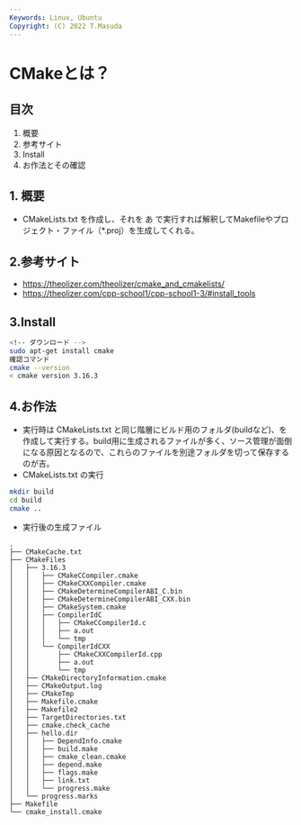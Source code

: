 ```yaml
---
Keywords: Linux, Ubuntu
Copyright: (C) 2022 T.Masuda
---
```

# CMakeとは？

## 目次

1. 概要
2. 参考サイト
3. Install
4. お作法とその確認


## 1. 概要
* CMakeLists.txt を作成し、それを あ で実行すれば解釈してMakefileやプロジェクト・ファイル（*.proj）を生成してくれる。 

## 2.参考サイト
* https://theolizer.com/theolizer/cmake_and_cmakelists/
* https://theolizer.com/cpp-school1/cpp-school1-3/#install_tools

## 3.Install
```bash
<!-- ダウンロード -->
sudo apt-get install cmake
確認コマンド
cmake --version
< cmake version 3.16.3
```

## 4.お作法
* 実行時は CMakeLists.txt と同じ階層にビルド用のフォルダ(buildなど)、を作成して実行する。build用に生成されるファイルが多く、ソース管理が面倒になる原因となるので、これらのファイルを別途フォルダを切って保存するのが吉。
* CMakeLists.txt の実行
```bash 
mkdir build
cd build
cmake ..
```
* 実行後の生成ファイル
```
.
├── CMakeCache.txt
├── CMakeFiles
│   ├── 3.16.3
│   │   ├── CMakeCCompiler.cmake
│   │   ├── CMakeCXXCompiler.cmake
│   │   ├── CMakeDetermineCompilerABI_C.bin
│   │   ├── CMakeDetermineCompilerABI_CXX.bin
│   │   ├── CMakeSystem.cmake
│   │   ├── CompilerIdC
│   │   │   ├── CMakeCCompilerId.c
│   │   │   ├── a.out
│   │   │   └── tmp
│   │   └── CompilerIdCXX
│   │       ├── CMakeCXXCompilerId.cpp
│   │       ├── a.out
│   │       └── tmp
│   ├── CMakeDirectoryInformation.cmake
│   ├── CMakeOutput.log
│   ├── CMakeTmp
│   ├── Makefile.cmake
│   ├── Makefile2
│   ├── TargetDirectories.txt
│   ├── cmake.check_cache
│   ├── hello.dir
│   │   ├── DependInfo.cmake
│   │   ├── build.make
│   │   ├── cmake_clean.cmake
│   │   ├── depend.make
│   │   ├── flags.make
│   │   ├── link.txt
│   │   └── progress.make
│   └── progress.marks
├── Makefile
└── cmake_install.cmake
```
